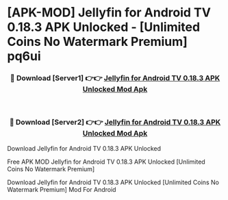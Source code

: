 # [APK-MOD] Jellyfin for Android TV 0.18.3 APK Unlocked - [Unlimited Coins No Watermark Premium] pq6ui



<div align="center">
<h3>🔴 Download [Server1] 👉👉 <a href="https://momento.my/?title=Jellyfin_for_Android_TV_0.18.3_APK_Unlocked">Jellyfin for Android TV 0.18.3 APK Unlocked Mod Apk</a></h3><br>

<h3>🔴 Download [Server2] 👉👉 <a href="https://momento.my/?title=Jellyfin_for_Android_TV_0.18.3_APK_Unlocked">Jellyfin for Android TV 0.18.3 APK Unlocked Mod Apk</a></h3>
</div>



Download Jellyfin for Android TV 0.18.3 APK Unlocked 

Free APK MOD Jellyfin for Android TV 0.18.3 APK Unlocked [Unlimited Coins No Watermark Premium]

Download Jellyfin for Android TV 0.18.3 APK Unlocked [Unlimited Coins No Watermark Premium] Mod For Android
